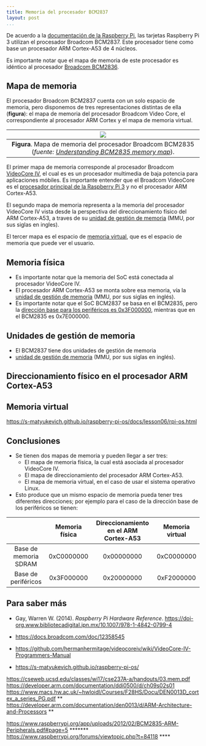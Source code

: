 ```yaml
---
title: Memoria del procesador BCM2837
layout: post
...
```


De acuerdo a la [documentación de la Raspberry Pi](), las tarjetas Raspberry Pi
3 utilizan el procesador Broadcom BCM2837. Este procesador tiene como base un
procesador ARM Cortex-A53 de 4 núcleos.

Es importante notar que el mapa de memoria de este procesador es idéntico al
procesador [Broadcom BCM2836](https://datasheets.raspberrypi.org/bcm2836/bcm2836-peripherals.pdf).

## Mapa de memoria

El procesador Broadcom BCM2837 cuenta con un solo espacio de memoria, pero
disponemos de tres representaciones distintas de ella (**figura**): el mapa de
memoria del procesador Broadcom Video Core, el correspondiente al procesador ARM
Cortex y el mapa de memoria virtual.

| ![](https://i.stack.imgur.com/Js3yh.png) |
|:---:|
| **Figura**. Mapa de memoria del procesador Broadcom BCM2835 (*fuente: [Understanding BCM2835 memory map](https://www.raspberrypi.org/forums/viewtopic.php?t=262747)*). |

El primer mapa de memoria corresponde al procesador Broadcom
[VideoCore IV](https://en.wikipedia.org/wiki/VideoCore), el cual es es un
procesador multimedia de baja potencia para aplicaciones móbiles.
Es importante entender que el Broadcom VideoCore es el [procesador principal de
la Raspberry Pi
3](https://www.raspberrypi.org/forums/viewtopic.php?t=84118#p595463) y no el
procesador ARM Cortex-A53.

El segundo mapa de memoria representa a la memoria del procesador VideoCore IV
vista desde la perspectiva del direccionamiento físico del ARM Cortex-A53, a
traves de su [unidad de gestión de
memoria](https://es.wikipedia.org/wiki/Unidad_de_gesti%C3%B3n_de_memoria) (MMU,
por sus siglas en ingles).

El tercer mapa es el espacio de [memoria
virtual](https://es.wikipedia.org/wiki/Memoria_virtual), que es el espacio de
memoria que puede ver el usuario.

## Memoria física

* Es importante notar que la memoria del SoC está conectada al procesador
  VideoCore IV.
* El procesador ARM Cortex-A53 se monta sobre esa memoria, vía la [unidad de
  gestión de
  memoria](https://es.wikipedia.org/wiki/Unidad_de_gesti%C3%B3n_de_memoria)
  (MMU, por sus siglas en inglés). 
* Es importante notar que el SoC BCM2837 se basa en el BCM2835, pero la
  [dirección base para los periféricos es
  0x3F000000](https://github.com/enricorov/Pinterrupt), mientras que en el
  BCM2835 es 0x7E000000.


## Unidades de gestión de memoria

* El BCM2837 tiene dos unidades de gestión de memoria
* [unidad de gestión de
  memoria](https://es.wikipedia.org/wiki/Unidad_de_gesti%C3%B3n_de_memoria)
  (MMU, por sus siglas en inglés).

## Direccionamiento físico en el procesador ARM Cortex-A53


## Memoria virtual

https://s-matyukevich.github.io/raspberry-pi-os/docs/lesson06/rpi-os.html


## Conclusiones

* Se tienen dos mapas de memoria y pueden llegar a ser tres:
  * El mapa de memoria física, la cual está asociada al procesador VideoCore IV.
  * El mapa de direccionamiento del procesador ARM Cortex-A53.
  * El mapa de memoria virtual, en el caso de usar el sistema operativo Linux.
* Esto produce que un mismo espacio de memoria pueda tener tres diferentes
  direcciones; por ejemplo para el caso de la dirección base de los periféricos
  se tienen:

|    | Memoria física | Direccionamiento en el ARM Cortex-A53 | Memoria virtual |
|:--:|:--------------:|:-------------------------------------:|:---------------:|
| Base de memoria SDRAM | 0xC0000000 | 0x00000000 | 0xC0000000 |
| Base de periféricos   | 0x3F000000 | 0x20000000 | 0xF2000000 |

## Para saber más

* Gay, Warren W. (2014). *Raspberry Pi Hardware Reference*.
  https://doi-org.www.bibliotecadigital.ipn.mx/10.1007/978-1-4842-0799-4

* https://docs.broadcom.com/doc/12358545

* https://github.com/hermanhermitage/videocoreiv/wiki/VideoCore-IV-Programmers-Manual

* https://s-matyukevich.github.io/raspberry-pi-os/


https://cseweb.ucsd.edu/classes/wi17/cse237A-a/handouts/03.mem.pdf
https://developer.arm.com/documentation/ddi0500/d/ch09s02s01
https://www.macs.hw.ac.uk/~hwloidl/Courses/F28HS/Docu/DEN0013D_cortex_a_series_PG.pdf **
https://developer.arm.com/documentation/den0013/d/ARM-Architecture-and-Processors **

https://www.raspberrypi.org/app/uploads/2012/02/BCM2835-ARM-Peripherals.pdf#page=5 *******
https://www.raspberrypi.org/forums/viewtopic.php?t=84118 ****
